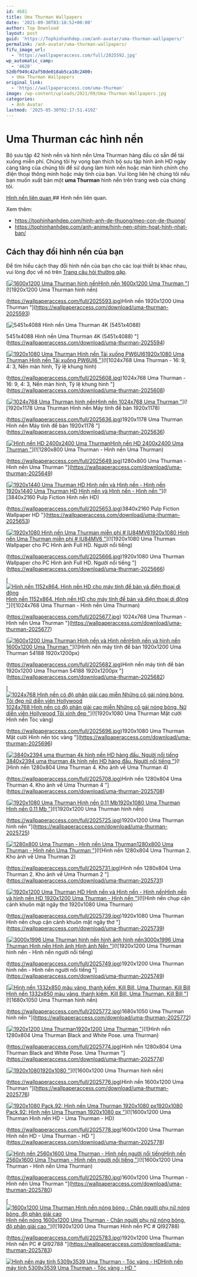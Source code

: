 ```yaml
---
id: 4681
title: Uma Thurman Wallpapers
date: '2021-09-30T03:18:52+00:00'
author: Top Download
layout: post
guid: 'https://Tophinhanhdep.com/anh-avatar/uma-thurman-wallpapers/'
permalink: /anh-avatar/uma-thurman-wallpapers/
fifu_image_url:
  - 'https://wallpaperaccess.com/full/2025592.jpg'
wp_automatic_camp:
  - '4620'
52dbf949c42af50de018ab5ca18c2400:
  - Uma Thurman Wallpapers
original_link:
  - 'https://wallpaperaccess.com/uma-thurman'
image: /wp-content/uploads/2021/09/Uma-Thurman-Wallpapers.jpg
categories:
  - Ảnh Avatar
lastmod: '2025-05-30T02:17:51.419Z'
---
```

# Uma Thurman các hình nền

Bộ sưu tập 42 hình nền và hình nền Uma Thurman hàng đầu có sẵn để tải xuống miễn phí. Chúng tôi hy vọng bạn thích bộ sưu tập hình ảnh HD ngày càng tăng của chúng tôi để sử dụng làm hình nền hoặc màn hình chính cho điện thoại thông minh hoặc máy tính của bạn. Vui lòng liên hệ chúng tôi nếu bạn muốn xuất bản một **uma Thurman** hình nền trên trang web của chúng tôi.

[Hình nền liên quan ](#related) ## Hình nền liên quan.

   
 Xem thêm:

   
- <https://tophinhanhdep.com/hinh-anh-de-thuong/meo-con-de-thuong/>
- <https://tophinhanhdep.com/anh-anime/hinh-nen-phim-hoat-hinh-nhat-ban/>

## Cách thay đổi hình nền của bạn

Để tìm hiểu cách thay đổi hình nền của bạn cho các loại thiết bị khác nhau, vui lòng đọc về nó trên [Trang câu hỏi thường gặp](https://tophinhanhdep.com/faq/).

  
[[![1600x1200 Uma Thurman hình nền](https://wallpaperaccess.com/full/2025592.jpg)Hình nền 1600x1200 Uma Thurman "](https://wallpaperaccess.com/download/uma-thurman-2025592)](![1920x1200 Uma Thurman hình nền)

(https://wallpaperaccess.com/full/2025593.jpg)Hình nền 1920x1200 Uma Thurman "](https://wallpaperaccess.com/download/uma-thurman-2025593)

[![5451x4088 Hình nền Uma Thurman 4K (5451x4088)](https://wallpaperaccess.com/full/2025594.jpg)

5451x4088 Hình nền Uma Thurman 4K (5451x4088) "](https://wallpaperaccess.com/download/uma-thurman-2025594)

[[![1920x1080 Uma Thurman Hình nền Tải xuống PW6UI6](https://wallpaperaccess.com/full/2025603.jpg)1920x1080 Uma Thurman Hình nền Tải xuống PW6UI6 "](https://wallpaperaccess.com/download/uma-thurman-2025603)](![1024x768 Uma Thurman - 16: 9, 4: 3, Nền màn hình, Tỷ lệ khung hình)

(https://wallpaperaccess.com/full/2025608.jpg)1024x768 Uma Thurman - 16: 9, 4: 3, Nền màn hình, Tỷ lệ khung hình "](https://wallpaperaccess.com/download/uma-thurman-2025608)

[[![1024x768 Uma Thurman hình nền](https://wallpaperaccess.com/full/2025635.jpg)Hình nền 1024x768 Uma Thurman "](https://wallpaperaccess.com/download/uma-thurman-2025635)](![1920x1178 Uma Thurman Hình nền Máy tính để bàn 1920x1178)

(https://wallpaperaccess.com/full/2025636.jpg)1920x1178 Uma Thurman Hình nền Máy tính để bàn 1920x1178 "](https://wallpaperaccess.com/download/uma-thurman-2025636)

[[![Hình nền HD 2400x2400 Uma Thurman](https://wallpaperaccess.com/full/2025644.jpg)Hình nền HD 2400x2400 Uma Thurman "](https://wallpaperaccess.com/download/uma-thurman-2025644)](![1280x800 Uma Thurman - Hình nền Uma Thurman)

(https://wallpaperaccess.com/full/2025649.jpg)1280x800 Uma Thurman - Hình nền Uma Thurman "](https://wallpaperaccess.com/download/uma-thurman-2025649)

[[![1920x1440 Uma Thurman HD Hình nền và Hình nền - Hình nền](https://wallpaperaccess.com/full/2025651.jpg)1920x1440 Uma Thurman HD Hình nền và Hình nền - Hình nền "](https://wallpaperaccess.com/download/uma-thurman-2025651)](![3840x2160 Pulp Fiction Hình nền HD)

(https://wallpaperaccess.com/full/2025653.jpg)3840x2160 Pulp Fiction Wallpaper HD "](https://wallpaperaccess.com/download/uma-thurman-2025653)

[[![1920x1080 Hình nền Uma Thurman miễn phí # IU84MV6](https://wallpaperaccess.com/full/2025661.jpg)1920x1080 Hình nền Uma Thurman miễn phí # IU84MV6 "](https://wallpaperaccess.com/download/uma-thurman-2025661)](![1920x1080 Uma Thurman Wallpaper cho PC Hình ảnh Full HD.  Người nổi tiếng)

(https://wallpaperaccess.com/full/2025666.jpg)1920x1080 Uma Thurman Wallpaper cho PC Hình ảnh Full HD. Người nổi tiếng "](https://wallpaperaccess.com/download/uma-thurman-2025666)

[[![Hình nền 1152x864.  Hình nền HD cho máy tính để bàn và điện thoại di động](https://wallpaperaccess.com/full/2025671.jpg)Hình nền 1152x864. Hình nền HD cho máy tính để bàn và điện thoại di động "](https://wallpaperaccess.com/download/uma-thurman-2025671)](![1024x768 Uma Thurman - Hình nền Uma Thurman)

(https://wallpaperaccess.com/full/2025677.jpg) 1024x768 Uma Thurman - Hình nền Uma Thurman "](https://wallpaperaccess.com/download/uma-thurman-2025677)

[[![1600x1200 Uma Thurman Hình nền và Hình nền](https://wallpaperaccess.com/full/2025680.jpg)Hình nền và hình nền 1600x1200 Uma Thurman "](https://wallpaperaccess.com/download/uma-thurman-2025680)](![Hình nền máy tính để bàn 1920x1200 Uma Thurman 54188 1920x1200px)

(https://wallpaperaccess.com/full/2025682.jpg)Hình nền máy tính để bàn 1920x1200 Uma Thurman 54188 1920x1200px "](https://wallpaperaccess.com/download/uma-thurman-2025682)

[[![1024x768 Hình nền có độ phân giải cao miễn Những cô gái nóng bỏng, Tôi đẹp nữ diễn viên Hollywood](https://wallpaperaccess.com/full/2025688.jpg)1024x768 Hình nền có độ phân giải cao miễn Những cô gái nóng bỏng, Nữ diễn viên Hollywood Tôi xinh đẹp "](https://wallpaperaccess.com/download/uma-thurman-2025688)](![1920x1080 Uma Thurman Mặt cười Hình nền Tóc vàng)

(https://wallpaperaccess.com/full/2025696.jpg)1920x1080 Uma Thurman Mặt cười Hình nền tóc vàng "](https://wallpaperaccess.com/download/uma-thurman-2025696)

[[![3840x2394 uma thurman 4k hình nền HD hàng đầu.  Người nổi tiếng](https://wallpaperaccess.com/full/2025702.jpg)3840x2394 uma thurman 4k hình nền HD hàng đầu. Người nổi tiếng "](https://wallpaperaccess.com/download/uma-thurman-2025702)](![Hình nền 1280x804 Uma Thurman 4.  Kho ảnh về Uma Thurman 4)

(https://wallpaperaccess.com/full/2025708.jpg)Hình nền 1280x804 Uma Thurman 4. Kho ảnh về Uma Thurman 4 "](https://wallpaperaccess.com/download/uma-thurman-2025708)

[[![1920x1080 Uma Thurman Hình nền 0.11 Mb](https://wallpaperaccess.com/full/2025719.jpg)1920x1080 Uma Thurman Hình nền 0.11 Mb "](https://wallpaperaccess.com/download/uma-thurman-2025719)](![1920x1200 Uma Thurman hình nền)

(https://wallpaperaccess.com/full/2025725.jpg)1920x1200 Uma Thurman hình nền "](https://wallpaperaccess.com/download/uma-thurman-2025725)

[[![1280x800 Uma Thurman - Hình nền Uma Thurman](https://wallpaperaccess.com/full/2025727.jpg)1280x800 Uma Thurman - Hình nền Uma Thurman "](https://wallpaperaccess.com/download/uma-thurman-2025727)](![Hình nền 1280x804 Uma Thurman 2.  Kho ảnh về Uma Thurman 2)

(https://wallpaperaccess.com/full/2025731.jpg)Hình nền 1280x804 Uma Thurman 2. Kho ảnh về Uma Thurman 2 "](https://wallpaperaccess.com/download/uma-thurman-2025731)

[[![1920x1200 Uma Thurman HD Hình nền và Hình nền - Hình nền](https://wallpaperaccess.com/full/2025738.jpg)Hình nền và hình nền HD 1920x1200 Uma Thurman - Hình nền "](https://wallpaperaccess.com/download/uma-thurman-2025738)](![Hình nền chụp cận cảnh khuôn mặt ngây thơ 1920x1080 Uma Thurman)

(https://wallpaperaccess.com/full/2025739.jpg)1920x1080 Uma Thurman Hình nền chụp cận cảnh khuôn mặt ngây thơ "](https://wallpaperaccess.com/download/uma-thurman-2025739)

[[![3000x1996 Uma Thurman hình nền hình ảnh hình nền](https://wallpaperaccess.com/full/2025744.jpg)3000x1996 Uma Thurman Hình nền Hình ảnh Hình ảnh Nền "](https://wallpaperaccess.com/download/uma-thurman-2025744)](![1920x1200 Uma Thurman hình nền - Hình nền người nổi tiếng)

(https://wallpaperaccess.com/full/2025749.jpg)1920x1200 Uma Thurman hình nền - Hình nền người nổi tiếng "](https://wallpaperaccess.com/download/uma-thurman-2025749)

[[![Hình nền 1332x850 màu vàng, thanh kiếm, Kill Bill, Uma Thurman, Kill Bill](https://wallpaperaccess.com/full/2025765.jpg)Hình nền 1332x850 màu vàng, thanh kiếm, Kill Bill, Uma Thurman, Kill Bill "](https://wallpaperaccess.com/download/uma-thurman-2025765)](![1680x1050 Uma Thurman hình nền)

(https://wallpaperaccess.com/full/2025772.jpg)1680x1050 Uma Thurman hình nền "](https://wallpaperaccess.com/download/uma-thurman-2025772)

[[![1920x1200 Uma Thurman](https://wallpaperaccess.com/full/2025773.jpg)1920x1200 Uma Thurman "](https://wallpaperaccess.com/download/uma-thurman-2025773)](![Hình nền 1280x804 Uma Thurman Black and White Pose.  uma Thurman)

(https://wallpaperaccess.com/full/2025774.jpg)Hình nền 1280x804 Uma Thurman Black and White Pose. Uma Thurman "](https://wallpaperaccess.com/download/uma-thurman-2025774)

[[![1920x1080 ](https://wallpaperaccess.com/full/2025775.jpg)1920x1080 "](https://wallpaperaccess.com/download/uma-thurman-2025775)](![1600x1200 Uma Thurman hình nền)

(https://wallpaperaccess.com/full/2025776.jpg)Hình nền 1600x1200 Uma Thurman "](https://wallpaperaccess.com/download/uma-thurman-2025776)

[[![1920x1080 Pack.92: Hình nền Uma Thurman 1920x1080 px](https://wallpaperaccess.com/full/2025777.jpg)1920x1080 Pack.92: Hình nền Uma Thurman 1920x1080 px "](https://wallpaperaccess.com/download/uma-thurman-2025777)](![1600x1200 Uma Thurman Hình nền HD - Uma Thurman - HD)

(https://wallpaperaccess.com/full/2025778.jpg)1600x1200 Uma Thurman Hình nền HD - Uma Thurman - HD "](https://wallpaperaccess.com/download/uma-thurman-2025778)

[[![Hình nền 2560x1600 Uma Thurman - Hình nền người nổi tiếng](https://wallpaperaccess.com/full/2025779.jpg)Hình nền 2560x1600 Uma Thurman - Hình nền người nổi tiếng "](https://wallpaperaccess.com/download/uma-thurman-2025779)](![1600x1200 Uma Thurman - Hình nền Uma Thurman)

(https://wallpaperaccess.com/full/2025780.jpg)1600x1200 Uma Thurman - Hình nền Uma Thurman "](https://wallpaperaccess.com/download/uma-thurman-2025780)

[[![1600x1200 Uma Thurman Hình nền nóng bỏng - Chân người phụ nữ nóng bỏng, độ phân giải cao](https://wallpaperaccess.com/full/2025781.jpg)Hình nền nóng 1600x1200 Uma Thurman - Chân người phụ nữ nóng bỏng, độ phân giải cao "](https://wallpaperaccess.com/download/uma-thurman-2025781)](![1920x1200 Uma Thurman Hình nền PC # QI92788)

(https://wallpaperaccess.com/full/2025783.jpg)1920x1200 Uma Thurman Hình nền PC # QI92788 "](https://wallpaperaccess.com/download/uma-thurman-2025783)

[![Hình nền máy tính 5309x3539 Uma Thurman - Tóc vàng - HD](https://wallpaperaccess.com/full/2025784.jpg)Hình nền máy tính 5309x3539 Uma Thurman - Tóc vàng - HD "](https://wallpaperaccess.com/download/uma-thurman-2025784)

